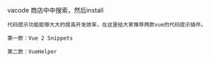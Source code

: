 vacode 商店中中搜索，然后install
```
代码提示功能能够大大的提高开发效率，在这里给大家推荐两款vue的代码提示插件。

第一款：Vue 2 Snippets

第二款：VueHelper
```
